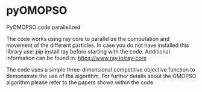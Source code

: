 # pyOMOPSO
PyOMOPSO code parallelized

The code works using ray core to parallelize the computation and movement of the different particles. 
In case you do not have installed this library use: pip install ray before starting with the code. Additional information can be found in: https://www.ray.io/ray-core

The code uses a simple three-dimensional competitive objective function to demonstrate the use of the algorithm.
For further details about the OMOPSO algorithm please refer to the papers shown within the code


